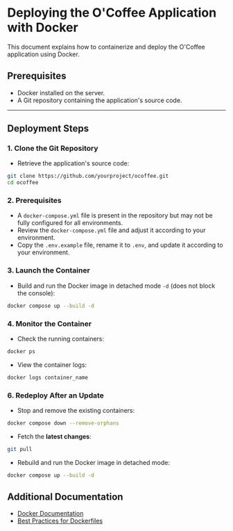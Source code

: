 
# Deploying the O'Coffee Application with Docker

This document explains how to containerize and deploy the O'Coffee application using Docker.

## **Prerequisites**

- Docker installed on the server.
- A Git repository containing the application's source code.

---

## **Deployment Steps**

### 1. Clone the Git Repository

- Retrieve the application's source code:

```bash
git clone https://github.com/yourproject/ocoffee.git
cd ocoffee
```

### 2. Prerequisites

- A `docker-compose.yml` file is present in the repository but may not be fully configured for all environments.
- Review the `docker-compose.yml` file and adjust it according to your environment.
- Copy the `.env.example` file, rename it to `.env`, and update it according to your environment.

### 3. Launch the Container

- Build and run the Docker image in detached mode `-d` (does not block the console):

```bash
docker compose up --build -d
```

### 4. Monitor the Container

- Check the running containers:

```bash
docker ps
```

- View the container logs:

```bash
docker logs container_name
```

### 6. Redeploy After an Update

- Stop and remove the existing containers:

```bash
docker compose down --remove-orphans
```

- Fetch the **latest changes**:

```bash
git pull
```

- Rebuild and run the Docker image in detached mode:

```bash
docker compose up --build -d
```

## Additional Documentation

- [Docker Documentation](https://docs.docker.com/)
- [Best Practices for Dockerfiles](https://docs.docker.com/develop/develop-images/dockerfile_best-practices/)

